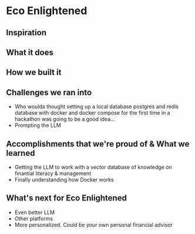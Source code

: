 # Eco Enlightened

## Inspiration



## What it does

## How we built it


## Challenges we ran into

- Who woulda thought setting up a local database postgres and redis database with docker and docker compose for the first time in a hackathon was going to be a good idea...
- Prompting the LLM 

## Accomplishments that we're proud of & What we learned

- Getting the LLM to work with a vector database of knowledge on finantial literacy & management
- Finally understanding how Docker works

## What's next for Eco Enlightened

- Even better LLM
- Other platforms
- More personalized. Could be your own personal financial advisor

